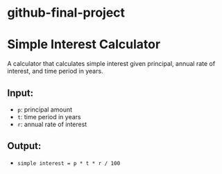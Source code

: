 # github-final-project

# Simple Interest Calculator
A calculator that calculates simple interest given principal, annual rate of interest, and time period in years.

## Input:
- `p`: principal amount
- `t`: time period in years
- `r`: annual rate of interest

## Output:
- `simple interest = p * t * r / 100`
